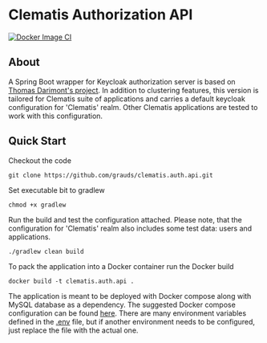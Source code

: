 # Clematis Authorization API
[![Docker Image CI](https://github.com/grauds/clematis.auth.api/actions/workflows/docker-image.yml/badge.svg)](https://github.com/grauds/clematis.auth.api/actions/workflows/docker-image.yml)

## About

A Spring Boot wrapper for Keycloak authorization server is based on [Thomas Darimont's project](https://github.com/thomasdarimont/embedded-spring-boot-keycloak-server). In addition to clustering features, this version is tailored for Clematis suite of applications and carries a default keycloak configuration for 'Clematis' realm. Other Clematis applications are tested to work with this configuration.

## Quick Start

Checkout the code

```
git clone https://github.com/grauds/clematis.auth.api.git
```
Set executable bit to gradlew
```
chmod +x gradlew
```
Run the build and test the configuration attached. Please note, that the configuration for 'Clematis' realm also includes some test data: users and applications.
```
./gradlew clean build
```
To pack the application into a Docker container run the Docker build
```
docker build -t clematis.auth.api .
```
The application is meant to be deployed with Docker compose along with MySQL database as a dependency. The suggested Docker compose configuration can be found [here](https://github.com/grauds/clematis.auth.api/blob/main/jenkins/docker-compose.yaml). There are many environment variables defined in the [.env](https://github.com/grauds/clematis.auth.api/blob/main/jenkins/.env) file, but if another environment needs to be configured, just replace the file with the actual one. 



